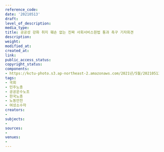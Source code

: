 ```yaml
---
reference_code: 
date: '20210513'
draft: 
level_of_description: 
media_type: 
title: 공공성 강화 취지 훼손 없는 진짜 사회서비스원법 통과 촉구 기자회견
description: 
weight: 
modified_at: 
created_at: 
link: 
public_access_status: 
copyright_status: 
components:
- https://kctu-photo.s3.ap-northeast-2.amazonaws.com/2021년/5월/20210513-공공성+강화+취지+훼손+없는+진짜+사회서비스원법+통과+촉구+기자회견_국회_민주노총_공공운수노조_한국노총_노동안전_여성소수자/403190_56891_5654.jpg
tags:
- 국회
- 민주노총
- 공공운수노조
- 한국노총
- 노동안전
- 여성소수자
creators:
- 
subjects:
- 
sources:
- 
venues:
- 
---
```

